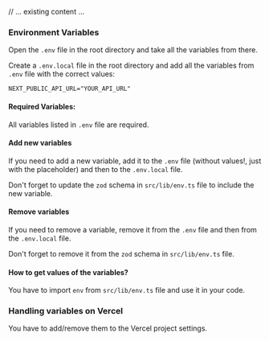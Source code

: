 // ... existing content ...

### Environment Variables

Open the `.env` file in the root directory and take all the variables from there.

Create a `.env.local` file in the root directory and add all the variables from `.env` file with the correct values:

```plaintext
NEXT_PUBLIC_API_URL="YOUR_API_URL"
```

#### Required Variables:

All variables listed in `.env` file are required.

#### Add new variables

If you need to add a new variable, add it to the `.env` file (without values!, just with the placeholder) and then to the `.env.local` file.

Don't forget to update the `zod` schema in `src/lib/env.ts` file to include the new variable.

#### Remove variables

If you need to remove a variable, remove it from the `.env` file and then from the `.env.local` file.

Don't forget to remove it from the `zod` schema in `src/lib/env.ts` file.

#### How to get values of the variables?

You have to import `env` from `src/lib/env.ts` file and use it in your code.

### Handling variables on Vercel

You have to add/remove them to the Vercel project settings.
